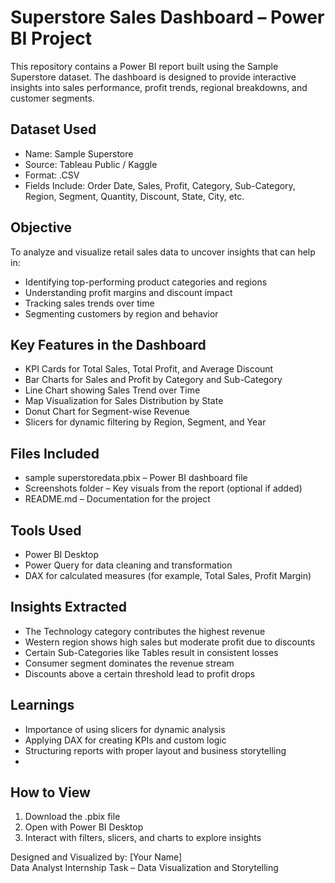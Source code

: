 # Superstore Sales Dashboard – Power BI Project

This repository contains a Power BI report built using the Sample Superstore dataset. The dashboard is designed to provide interactive insights into sales performance, profit trends, regional breakdowns, and customer segments.

## Dataset Used
- Name: Sample Superstore
- Source: Tableau Public / Kaggle
- Format: .CSV
- Fields Include: Order Date, Sales, Profit, Category, Sub-Category, Region, Segment, Quantity, Discount, State, City, etc.

## Objective
To analyze and visualize retail sales data to uncover insights that can help in:
- Identifying top-performing product categories and regions
- Understanding profit margins and discount impact
- Tracking sales trends over time
- Segmenting customers by region and behavior

## Key Features in the Dashboard
- KPI Cards for Total Sales, Total Profit, and Average Discount
- Bar Charts for Sales and Profit by Category and Sub-Category
- Line Chart showing Sales Trend over Time
- Map Visualization for Sales Distribution by State
- Donut Chart for Segment-wise Revenue
- Slicers for dynamic filtering by Region, Segment, and Year

## Files Included
- sample superstoredata.pbix – Power BI dashboard file
- Screenshots folder – Key visuals from the report (optional if added)
- README.md – Documentation for the project

## Tools Used
- Power BI Desktop
- Power Query for data cleaning and transformation
- DAX for calculated measures (for example, Total Sales, Profit Margin)

## Insights Extracted
- The Technology category contributes the highest revenue
- Western region shows high sales but moderate profit due to discounts
- Certain Sub-Categories like Tables result in consistent losses
- Consumer segment dominates the revenue stream
- Discounts above a certain threshold lead to profit drops

## Learnings
- Importance of using slicers for dynamic analysis
- Applying DAX for creating KPIs and custom logic
- Structuring reports with proper layout and business storytelling
- 
## How to View
1. Download the .pbix file
2. Open with Power BI Desktop
3. Interact with filters, slicers, and charts to explore insights

Designed and Visualized by: [Your Name]  
Data Analyst Internship Task – Data Visualization and Storytelling

